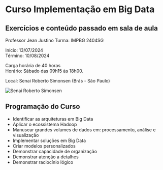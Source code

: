 # Curso Implementação em Big Data
## Exercícios e conteúdo passado em sala de aula
Professor Jean Justino 
Turma: IMPBG 2404SG

Início: 13/07/2024  
Término: 10/08/2024

Carga horária de 40 horas  
Horário: Sábado das 09h15 às 18h00.

Local: Senai Roberto Simonsen (Brás - São Paulo)
&nbsp;

![Senai Roberto Simonsen](https://lh3.googleusercontent.com/p/AF1QipOEILSwT_gp9yUkiGX8-wknZKeATuMpgE-fJkH9=s1360-w1360-h1020)

<!-- ## Minuta do Curso
O curso de Aperfeiçoamento Profissional de Programação em Python tem por objetivo o desenvolvimento de competências relativas a programação utilizando codificações na linguagem Python com diferentes níveis de complexidade, seguindo manuais técnicos de boas práticas de programação. -->

## Programação do Curso
* Identificar as arquiteturas em Big Data
* Aplicar o ecossistema Hadoop
* Manusear grandes volumes de dados em: processamento, análise e visualização
* Implementar soluções em Big Data
* Criar modelos personalizados
* Demonstrar capacidade de organização
* Demonstrar atenção a detalhes
* Demonstrar raciocínio lógico
